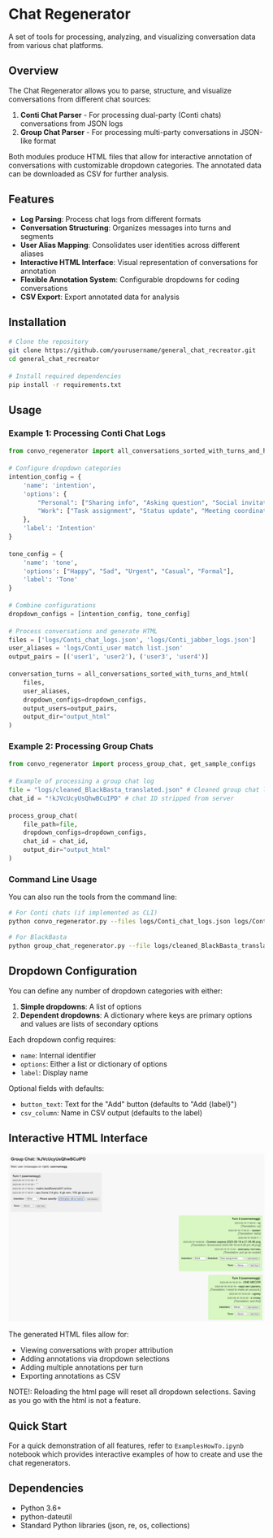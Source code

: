 # Chat Regenerator

A set of tools for processing, analyzing, and visualizing conversation data from various chat platforms.

## Overview

The Chat Regenerator allows you to parse, structure, and visualize conversations from different chat sources:

1. **Conti Chat Parser** - For processing dual-party (Conti chats) conversations from JSON logs
2. **Group Chat Parser** - For processing multi-party conversations in JSON-like format 

Both modules produce HTML files that allow for interactive annotation of conversations with customizable dropdown categories. The annotated data can be downloaded as CSV for further analysis.

## Features

- **Log Parsing**: Process chat logs from different formats
- **Conversation Structuring**: Organizes messages into turns and segments
- **User Alias Mapping**: Consolidates user identities across different aliases
- **Interactive HTML Interface**: Visual representation of conversations for annotation
- **Flexible Annotation System**: Configurable dropdowns for coding conversations
- **CSV Export**: Export annotated data for analysis

## Installation

```bash
# Clone the repository
git clone https://github.com/yourusername/general_chat_recreator.git
cd general_chat_recreator

# Install required dependencies
pip install -r requirements.txt
```

## Usage

### Example 1: Processing Conti Chat Logs

```python
from convo_regenerator import all_conversations_sorted_with_turns_and_html

# Configure dropdown categories
intention_config = {
    'name': 'intention',
    'options': {
        "Personal": ["Sharing info", "Asking question", "Social invitation"],
        "Work": ["Task assignment", "Status update", "Meeting coordination"]
    },
    'label': 'Intention'
}

tone_config = {
    'name': 'tone',
    'options': ["Happy", "Sad", "Urgent", "Casual", "Formal"],
    'label': 'Tone'
}

# Combine configurations
dropdown_configs = [intention_config, tone_config]

# Process conversations and generate HTML
files = ['logs/Conti_chat_logs.json', 'logs/Conti_jabber_logs.json']
user_aliases = 'logs/Conti_user match list.json'
output_pairs = [('user1', 'user2'), ('user3', 'user4')]

conversation_turns = all_conversations_sorted_with_turns_and_html(
    files, 
    user_aliases,
    dropdown_configs=dropdown_configs,
    output_users=output_pairs,
    output_dir="output_html"
)
```

### Example 2: Processing Group Chats

```python
from convo_regenerator import process_group_chat, get_sample_configs

# Example of processing a group chat log
file = "logs/cleaned_BlackBasta_translated.json" # Cleaned group chat logs from translated BlackBasta
chat_id = "!kJVcUcyUsQhwBCuIPD" # chat ID stripped from server

process_group_chat(
    file_path=file,
    dropdown_configs=dropdown_configs,
    chat_id = chat_id,
    output_dir="output_html" 
)
```

### Command Line Usage

You can also run the tools from the command line:

```bash
# For Conti chats (if implemented as CLI)
python convo_regenerator.py --files logs/Conti_chat_logs.json logs/Conti_jabber_logs.json --aliases logs/Conti_user_match_list.json --users "user1,user2" "user3,user4" --output "./output_html"
```


```bash
# For BlackBasta
python group_chat_regenerator.py --file logs/cleaned_BlackBasta_translated.json --chat_id '!kJVcUcyUsQhwBCuIPD' --output "./output_html"
```

## Dropdown Configuration

You can define any number of dropdown categories with either:

1. **Simple dropdowns**: A list of options
2. **Dependent dropdowns**: A dictionary where keys are primary options and values are lists of secondary options

Each dropdown config requires:
- `name`: Internal identifier
- `options`: Either a list or dictionary of options
- `label`: Display name

Optional fields with defaults:
- `button_text`: Text for the "Add" button (defaults to "Add {label}")
- `csv_column`: Name in CSV output (defaults to the label)

## Interactive HTML Interface

![Chat interface screenshot](images/chat_interface.png "Chat Regenerator Interface")

The generated HTML files allow for:

- Viewing conversations with proper attribution
- Adding annotations via dropdown selections
- Adding multiple annotations per turn
- Exporting annotations as CSV

NOTE!: Reloading the html page will reset all dropdown selections. Saving as you go with the html is not a feature.  

## Quick Start

For a quick demonstration of all features, refer to `ExamplesHowTo.ipynb` notebook which provides interactive examples of how to create and use the chat regenerators.

## Dependencies

- Python 3.6+
- python-dateutil
- Standard Python libraries (json, re, os, collections)